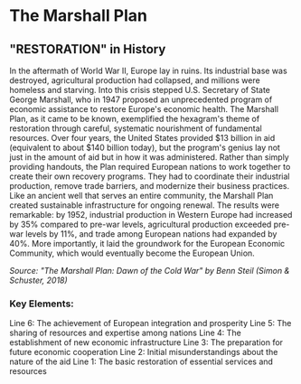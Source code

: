 # The Marshall Plan

## "RESTORATION" in History

In the aftermath of World War II, Europe lay in ruins. Its industrial base was destroyed, agricultural production had collapsed, and millions were homeless and starving. Into this crisis stepped U.S. Secretary of State George Marshall, who in 1947 proposed an unprecedented program of economic assistance to restore Europe's economic health. The Marshall Plan, as it came to be known, exemplified the hexagram's theme of restoration through careful, systematic nourishment of fundamental resources. Over four years, the United States provided $13 billion in aid (equivalent to about $140 billion today), but the program's genius lay not just in the amount of aid but in how it was administered. Rather than simply providing handouts, the Plan required European nations to work together to create their own recovery programs. They had to coordinate their industrial production, remove trade barriers, and modernize their business practices. Like an ancient well that serves an entire community, the Marshall Plan created sustainable infrastructure for ongoing renewal. The results were remarkable: by 1952, industrial production in Western Europe had increased by 35% compared to pre-war levels, agricultural production exceeded pre-war levels by 11%, and trade among European nations had expanded by 40%. More importantly, it laid the groundwork for the European Economic Community, which would eventually become the European Union.

*Source: "The Marshall Plan: Dawn of the Cold War" by Benn Steil (Simon & Schuster, 2018)*

### Key Elements:
Line 6: The achievement of European integration and prosperity
Line 5: The sharing of resources and expertise among nations
Line 4: The establishment of new economic infrastructure
Line 3: The preparation for future economic cooperation
Line 2: Initial misunderstandings about the nature of the aid
Line 1: The basic restoration of essential services and resources